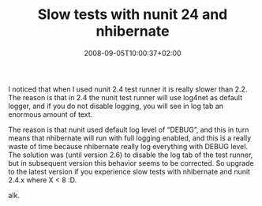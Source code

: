 ﻿---
title: "Slow tests with nunit 24 and nhibernate"
description: ""
date: 2008-09-05T10:00:37+02:00
draft: false
tags: []
categories: [Testing]
---
I noticed that when I used nunit 2.4 test runner it is really slower than 2.2. The reason is that in 2.4 the nunit test runner will use log4net as default logger, and if you do not disable logging, you will see in log tab an enormous amount of text.

The reason is that nunit used default log level of “DEBUG”, and this in turn means that nhibernate will run with full logging enabled, and this is a really waste of time because nhibernate really log everything with DEBUG level. The solution was (until version 2.6) to disable the log tab of the test runner, but in subsequent version this behavior seems to be corrected. So upgrade to the latest version if you experience slow tests with nhibernate and nunit 2.4.x where X &lt; 8 :D.

alk.

